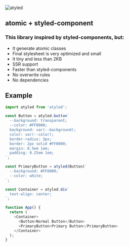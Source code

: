 ![atyled](https://user-images.githubusercontent.com/1549069/221021089-c41b03e0-ef6f-4835-bc10-669d44d19bb3.png)

## atomic + styled-component

### This library inspired by styled-components, but:

- It generate atomic classes
- Final stylesheet is very optimized and small
- It tiny and less than 2KB
- SSR support
- Faster than styled-components
- No overwrite rules
- No dependencies

## Example

```js
import atyled from 'atyled';

const Button = atyled.button`
  --background: transparent;
  --color: #FF0000;
  background: var(--background);
  color: var(--color);
  border-radius: 3px;
  border: 2px solid #FF0000;
  margin: 0.5em 1em;
  padding: 0.25em 1em;  
`;

const PrimaryButton = atyled(Button)`
  --background: #FF0000;
  --color: white;
`;

const Container = atyled.div`
  text-align: center;
`;

function App() {
  return (
    <Container>
      <Button>Normal Button</Button>
      <PrimaryButton>Primary Button</PrimaryButton>
    </Container>
  );
}
```
